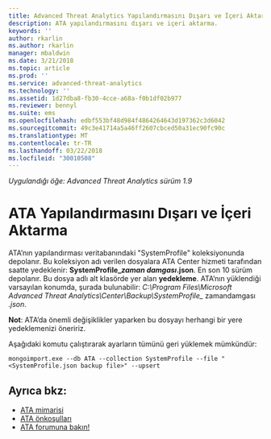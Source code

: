 ```yaml
---
title: Advanced Threat Analytics Yapılandırmasını Dışarı ve İçeri Aktarma| Microsoft Docs
description: ATA yapılandırmasını dışarı ve içeri aktarma.
keywords: ''
author: rkarlin
ms.author: rkarlin
manager: mbaldwin
ms.date: 3/21/2018
ms.topic: article
ms.prod: ''
ms.service: advanced-threat-analytics
ms.technology: ''
ms.assetid: 1d27dba8-fb30-4cce-a68a-f0b1df02b977
ms.reviewer: bennyl
ms.suite: ems
ms.openlocfilehash: edbf553bf48d984f4864264643d197362c3d6042
ms.sourcegitcommit: 49c3e41714a5a46ff2607cbced50a31ec90fc90c
ms.translationtype: MT
ms.contentlocale: tr-TR
ms.lasthandoff: 03/22/2018
ms.locfileid: "30010508"
---
```

*Uygulandığı öğe: Advanced Threat Analytics sürüm 1.9*



# <a name="export-and-import-the-ata-configuration"></a>ATA Yapılandırmasını Dışarı ve İçeri Aktarma
ATA’nın yapılandırması veritabanındaki "SystemProfile" koleksiyonunda depolanır.
Bu koleksiyon adı verilen dosyalara ATA Center hizmeti tarafından saatte yedeklenir: **SystemProfile_*zaman damgası*.json**. En son 10 sürüm depolanır.
Bu dosya adlı alt klasörde yer alan **yedekleme**. ATA’nın yüklendiği varsayılan konumda, şurada bulunabilir: *C:\Program Files\Microsoft Advanced Threat Analytics\Center\Backup\SystemProfile_* zamandamgası *.json*. 

**Not**: ATA’da önemli değişiklikler yaparken bu dosyayı herhangi bir yere yedeklemenizi öneririz.

Aşağıdaki komutu çalıştırarak ayarların tümünü geri yüklemek mümkündür:

`mongoimport.exe --db ATA --collection SystemProfile --file "<SystemProfile.json backup file>" --upsert`

## <a name="see-also"></a>Ayrıca bkz:
- [ATA mimarisi](ata-architecture.md)
- [ATA önkoşulları](ata-prerequisites.md)
- [ATA forumuna bakın!](https://social.technet.microsoft.com/Forums/security/home?forum=mata)

